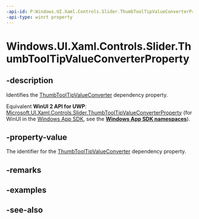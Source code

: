 ```yaml
---
-api-id: P:Windows.UI.Xaml.Controls.Slider.ThumbToolTipValueConverterProperty
-api-type: winrt property
---
```


<!-- Property syntax
public Windows.UI.Xaml.DependencyProperty ThumbToolTipValueConverterProperty { get; }
-->

# Windows.UI.Xaml.Controls.Slider.ThumbToolTipValueConverterProperty

## -description
Identifies the [ThumbToolTipValueConverter](slider_thumbtooltipvalueconverter.md) dependency property.

Equivalent **WinUI 2 API for UWP**: [Microsoft.UI.Xaml.Controls.Slider.ThumbToolTipValueConverterProperty](/windows/winui/api/microsoft.ui.xaml.controls.slider.thumbtooltipvalueconverterproperty) (for WinUI in the [Windows App SDK](/windows/apps/windows-app-sdk/), see the **[Windows App SDK namespaces](/windows/windows-app-sdk/api/winrt/)**).

## -property-value
The identifier for the [ThumbToolTipValueConverter](slider_thumbtooltipvalueconverter.md) dependency property.

## -remarks

## -examples

## -see-also
